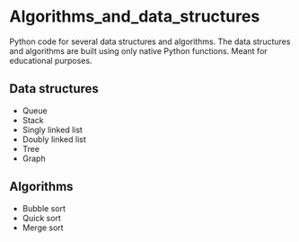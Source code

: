# Algorithms_and_data_structures
Python code for several data structures and algorithms. The data structures and algorithms are built using only native Python functions. Meant for educational purposes. 
## Data structures
- Queue
- Stack
- Singly linked list
- Doubly linked list
- Tree
- Graph
## Algorithms
- Bubble sort
- Quick sort
- Merge sort
